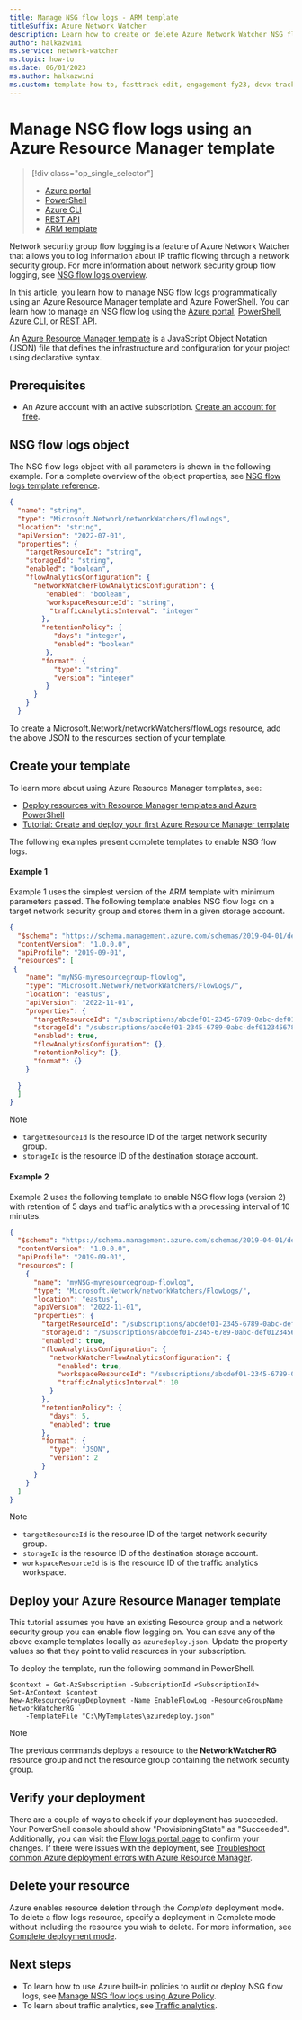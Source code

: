 ```yaml
---
title: Manage NSG flow logs - ARM template
titleSuffix: Azure Network Watcher
description: Learn how to create or delete Azure Network Watcher NSG flow logs using an Azure Resource Manager template (ARM template).
author: halkazwini
ms.service: network-watcher
ms.topic: how-to
ms.date: 06/01/2023
ms.author: halkazwini
ms.custom: template-how-to, fasttrack-edit, engagement-fy23, devx-track-arm-template, engagement-fy23
---
```


# Manage NSG flow logs using an Azure Resource Manager template

> [!div class="op_single_selector"]
> - [Azure portal](nsg-flow-logging.md)
> - [PowerShell](network-watcher-nsg-flow-logging-powershell.md)
> - [Azure CLI](network-watcher-nsg-flow-logging-cli.md)
> - [REST API](network-watcher-nsg-flow-logging-rest.md)
> - [ARM template](network-watcher-nsg-flow-logging-azure-resource-manager.md)

Network security group flow logging is a feature of Azure Network Watcher that allows you to log information about IP traffic flowing through a network security group. For more information about network security group flow logging, see [NSG flow logs overview](network-watcher-nsg-flow-logging-overview.md).

In this article, you learn how to manage NSG flow logs programmatically using an Azure Resource Manager template and Azure PowerShell. You can learn how to manage an NSG flow log using the [Azure portal](nsg-flow-logging.md), [PowerShell](network-watcher-nsg-flow-logging-powershell.md), [Azure CLI](network-watcher-nsg-flow-logging-cli.md), or [REST API](network-watcher-nsg-flow-logging-rest.md).

An [Azure Resource Manager template](../azure-resource-manager/templates/overview.md) is a JavaScript Object Notation (JSON) file that defines the infrastructure and configuration for your project using declarative syntax.

## Prerequisites

- An Azure account with an active subscription. [Create an account for free](https://azure.microsoft.com/free/?WT.mc_id=A261C142F).

## NSG flow logs object

The NSG flow logs object with all parameters is shown in the following example. For a complete overview of the object properties, see [NSG flow logs template reference](/azure/templates/microsoft.network/networkwatchers/flowlogs).

```json
{
  "name": "string",
  "type": "Microsoft.Network/networkWatchers/flowLogs",
  "location": "string",
  "apiVersion": "2022-07-01",
  "properties": {
    "targetResourceId": "string",
    "storageId": "string",
    "enabled": "boolean",
    "flowAnalyticsConfiguration": {
      "networkWatcherFlowAnalyticsConfiguration": {
         "enabled": "boolean",
         "workspaceResourceId": "string",
          "trafficAnalyticsInterval": "integer"
        },
        "retentionPolicy": {
           "days": "integer",
           "enabled": "boolean"
         },
        "format": {
           "type": "string",
           "version": "integer"
         }
      }
    }
  }
```
To create a Microsoft.Network/networkWatchers/flowLogs resource, add the above JSON to the resources section of your template.

## Create your template

To learn more about using Azure Resource Manager templates, see:

- [Deploy resources with Resource Manager templates and Azure PowerShell](../azure-resource-manager/templates/deploy-powershell.md)
- [Tutorial: Create and deploy your first Azure Resource Manager template](../azure-resource-manager/templates/template-tutorial-create-first-template.md?tabs=azure-powershell)

The following examples present complete templates to enable NSG flow logs.

#### Example 1

Example 1 uses the simplest version of the ARM template with minimum parameters passed. The following template enables NSG flow logs on a target network security group and stores them in a given storage account.

```json
{
  "$schema": "https://schema.management.azure.com/schemas/2019-04-01/deploymentTemplate.json#",
  "contentVersion": "1.0.0.0",
  "apiProfile": "2019-09-01",
  "resources": [
 {
    "name": "myNSG-myresourcegroup-flowlog",
    "type": "Microsoft.Network/networkWatchers/FlowLogs/",
    "location": "eastus",
    "apiVersion": "2022-11-01",
    "properties": {
      "targetResourceId": "/subscriptions/abcdef01-2345-6789-0abc-def012345678/resourceGroups/myResourceGroup/providers/Microsoft.Network/networkSecurityGroups/myNSG",
      "storageId": "/subscriptions/abcdef01-2345-6789-0abc-def012345678/resourceGroups/myResourceGroup/providers/Microsoft.Storage/storageAccounts/myStorageAccount",
      "enabled": true,
      "flowAnalyticsConfiguration": {},
      "retentionPolicy": {},
      "format": {}
    }

  }
  ]
}
```

> [!NOTE]
> * `targetResourceId` is the resource ID of the target network security group.
> * `storageId` is the resource ID of the destination storage account.

#### Example 2
Example 2 uses the following template to enable NSG flow logs (version 2) with retention of 5 days and traffic analytics with a processing interval of 10 minutes.

```json
{
  "$schema": "https://schema.management.azure.com/schemas/2019-04-01/deploymentTemplate.json#",
  "contentVersion": "1.0.0.0",
  "apiProfile": "2019-09-01",
  "resources": [
    {
      "name": "myNSG-myresourcegroup-flowlog",
      "type": "Microsoft.Network/networkWatchers/FlowLogs/",
      "location": "eastus",
      "apiVersion": "2022-11-01",
      "properties": {
        "targetResourceId": "/subscriptions/abcdef01-2345-6789-0abc-def012345678/resourceGroups/myResourceGroup/providers/Microsoft.Network/networkSecurityGroups/myNSG",
        "storageId": "/subscriptions/abcdef01-2345-6789-0abc-def012345678/resourceGroups/myResourceGroup/providers/Microsoft.Storage/storageAccounts/myStorageAccount",
        "enabled": true,
        "flowAnalyticsConfiguration": {
          "networkWatcherFlowAnalyticsConfiguration": {
            "enabled": true,
            "workspaceResourceId": "/subscriptions/abcdef01-2345-6789-0abc-def012345678/resourceGroups/defaultresourcegroup-eus/providers/Microsoft.OperationalInsights/workspaces/DefaultWorkspace-abcdef01-2345-6789-0abc-def012345678-EUS",
            "trafficAnalyticsInterval": 10
          }
        },
        "retentionPolicy": {
          "days": 5,
          "enabled": true
        },
        "format": {
          "type": "JSON",
          "version": 2
        }
      }
    }
  ]
}
```

> [!NOTE]
> * `targetResourceId` is the resource ID of the target network security group.
> * `storageId` is the resource ID of the destination storage account.
> * `workspaceResourceId` is is the resource ID of the traffic analytics workspace.

## Deploy your Azure Resource Manager template

This tutorial assumes you have an existing Resource group and a network security group you can enable flow logging on.
You can save any of the above example templates locally as `azuredeploy.json`. Update the property values so that they point to valid resources in your subscription.

To deploy the template, run the following command in PowerShell.
```azurepowershell
$context = Get-AzSubscription -SubscriptionId <SubscriptionId>
Set-AzContext $context
New-AzResourceGroupDeployment -Name EnableFlowLog -ResourceGroupName NetworkWatcherRG `
    -TemplateFile "C:\MyTemplates\azuredeploy.json"
```

> [!NOTE]
> The previous commands deploys a resource to the **NetworkWatcherRG** resource group and not the resource group containing the network security group.

## Verify your deployment

There are a couple of ways to check if your deployment has succeeded. Your PowerShell console should show "ProvisioningState" as "Succeeded". Additionally, you can visit the [Flow logs portal page](https://portal.azure.com/#blade/Microsoft_Azure_Network/NetworkWatcherMenuBlade/flowLogs) to confirm your changes. If there were issues with the deployment, see [Troubleshoot common Azure deployment errors with Azure Resource Manager](../azure-resource-manager/templates/common-deployment-errors.md).

## Delete your resource

Azure enables resource deletion through the *Complete* deployment mode. To delete a flow logs resource, specify a deployment in Complete mode without including the resource you wish to delete. For more information, see [Complete deployment mode](../azure-resource-manager/templates/deployment-modes.md#complete-mode).

## Next steps

- To learn how to use Azure built-in policies to audit or deploy NSG flow logs, see [Manage NSG flow logs using Azure Policy](nsg-flow-logs-policy-portal.md).
- To learn about traffic analytics, see [Traffic analytics](traffic-analytics.md).